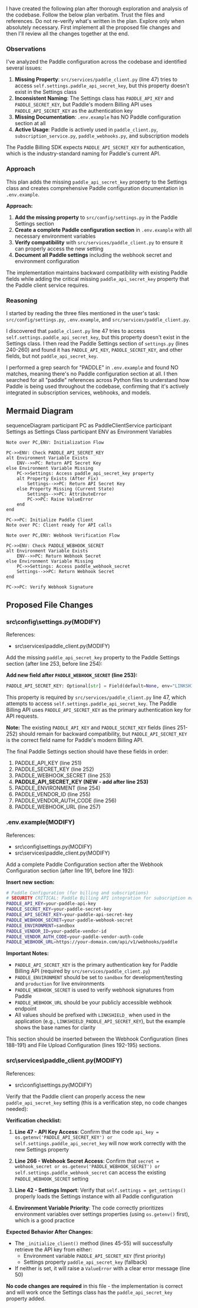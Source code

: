 I have created the following plan after thorough exploration and analysis of the codebase. Follow the below plan verbatim. Trust the files and references. Do not re-verify what's written in the plan. Explore only when absolutely necessary. First implement all the proposed file changes and then I'll review all the changes together at the end.

### Observations

I've analyzed the Paddle configuration across the codebase and identified several issues:

1. **Missing Property**: `src/services/paddle_client.py` (line 47) tries to access `self.settings.paddle_api_secret_key`, but this property doesn't exist in the Settings class
2. **Inconsistent Naming**: The Settings class has `PADDLE_API_KEY` and `PADDLE_SECRET_KEY`, but Paddle's modern Billing API uses `PADDLE_API_SECRET_KEY` as the authentication key
3. **Missing Documentation**: `.env.example` has NO Paddle configuration section at all
4. **Active Usage**: Paddle is actively used in `paddle_client.py`, `subscription_service.py`, `paddle_webhooks.py`, and subscription models

The Paddle Billing SDK expects `PADDLE_API_SECRET_KEY` for authentication, which is the industry-standard naming for Paddle's current API.

### Approach

This plan adds the missing `paddle_api_secret_key` property to the Settings class and creates comprehensive Paddle configuration documentation in `.env.example`.

**Approach:**
1. **Add the missing property** to `src/config/settings.py` in the Paddle Settings section
2. **Create a complete Paddle configuration section** in `.env.example` with all necessary environment variables
3. **Verify compatibility** with `src/services/paddle_client.py` to ensure it can properly access the new setting
4. **Document all Paddle settings** including the webhook secret and environment configuration

The implementation maintains backward compatibility with existing Paddle fields while adding the critical missing `paddle_api_secret_key` property that the Paddle client service requires.

### Reasoning

I started by reading the three files mentioned in the user's task: `src/config/settings.py`, `.env.example`, and `src/services/paddle_client.py`. 

I discovered that `paddle_client.py` line 47 tries to access `self.settings.paddle_api_secret_key`, but this property doesn't exist in the Settings class. I then read the Paddle Settings section of `settings.py` (lines 240-260) and found it has `PADDLE_API_KEY`, `PADDLE_SECRET_KEY`, and other fields, but not `paddle_api_secret_key`.

I performed a grep search for "PADDLE" in `.env.example` and found NO matches, meaning there's no Paddle configuration section at all. I then searched for all "paddle" references across Python files to understand how Paddle is being used throughout the codebase, confirming that it's actively integrated in subscription services, webhooks, and models.

## Mermaid Diagram

sequenceDiagram
    participant PC as PaddleClientService
    participant Settings as Settings Class
    participant ENV as Environment Variables
    
    Note over PC,ENV: Initialization Flow
    
    PC->>ENV: Check PADDLE_API_SECRET_KEY
    alt Environment Variable Exists
        ENV-->>PC: Return API Secret Key
    else Environment Variable Missing
        PC->>Settings: Access paddle_api_secret_key property
        alt Property Exists (After Fix)
            Settings-->>PC: Return API Secret Key
        else Property Missing (Current State)
            Settings-->>PC: AttributeError
            PC->>PC: Raise ValueError
        end
    end
    
    PC->>PC: Initialize Paddle Client
    Note over PC: Client ready for API calls
    
    Note over PC,ENV: Webhook Verification Flow
    
    PC->>ENV: Check PADDLE_WEBHOOK_SECRET
    alt Environment Variable Exists
        ENV-->>PC: Return Webhook Secret
    else Environment Variable Missing
        PC->>Settings: Access paddle_webhook_secret
        Settings-->>PC: Return Webhook Secret
    end
    
    PC->>PC: Verify Webhook Signature

## Proposed File Changes

### src\config\settings.py(MODIFY)

References: 

- src\services\paddle_client.py(MODIFY)

Add the missing `paddle_api_secret_key` property to the Paddle Settings section (after line 253, before line 254):

**Add new field after `PADDLE_WEBHOOK_SECRET` (line 253):**
```python
PADDLE_API_SECRET_KEY: Optional[str] = Field(default=None, env="LINKSHIELD_PADDLE_API_SECRET_KEY")
```

This property is required by `src/services/paddle_client.py` line 47, which attempts to access `self.settings.paddle_api_secret_key`. The Paddle Billing API uses `PADDLE_API_SECRET_KEY` as the primary authentication key for API requests.

**Note:** The existing `PADDLE_API_KEY` and `PADDLE_SECRET_KEY` fields (lines 251-252) should remain for backward compatibility, but `PADDLE_API_SECRET_KEY` is the correct field name for Paddle's modern Billing API.

The final Paddle Settings section should have these fields in order:
1. PADDLE_API_KEY (line 251)
2. PADDLE_SECRET_KEY (line 252)
3. PADDLE_WEBHOOK_SECRET (line 253)
4. **PADDLE_API_SECRET_KEY (NEW - add after line 253)**
5. PADDLE_ENVIRONMENT (line 254)
6. PADDLE_VENDOR_ID (line 255)
7. PADDLE_VENDOR_AUTH_CODE (line 256)
8. PADDLE_WEBHOOK_URL (line 257)

### .env.example(MODIFY)

References: 

- src\config\settings.py(MODIFY)
- src\services\paddle_client.py(MODIFY)

Add a complete Paddle Configuration section after the Webhook Configuration section (after line 191, before line 192):

**Insert new section:**
```bash
# Paddle Configuration (for billing and subscriptions)
# SECURITY CRITICAL: Paddle Billing API integration for subscription management
PADDLE_API_KEY=your-paddle-api-key
PADDLE_SECRET_KEY=your-paddle-secret-key
PADDLE_API_SECRET_KEY=your-paddle-api-secret-key
PADDLE_WEBHOOK_SECRET=your-paddle-webhook-secret
PADDLE_ENVIRONMENT=sandbox
PADDLE_VENDOR_ID=your-paddle-vendor-id
PADDLE_VENDOR_AUTH_CODE=your-paddle-vendor-auth-code
PADDLE_WEBHOOK_URL=https://your-domain.com/api/v1/webhooks/paddle
```

**Important Notes:**
- `PADDLE_API_SECRET_KEY` is the primary authentication key for Paddle Billing API (required by `src/services/paddle_client.py`)
- `PADDLE_ENVIRONMENT` should be set to `sandbox` for development/testing and `production` for live environments
- `PADDLE_WEBHOOK_SECRET` is used to verify webhook signatures from Paddle
- `PADDLE_WEBHOOK_URL` should be your publicly accessible webhook endpoint
- All values should be prefixed with `LINKSHIELD_` when used in the application (e.g., `LINKSHIELD_PADDLE_API_SECRET_KEY`), but the example shows the base names for clarity

This section should be inserted between the Webhook Configuration (lines 188-191) and File Upload Configuration (lines 192-195) sections.

### src\services\paddle_client.py(MODIFY)

References: 

- src\config\settings.py(MODIFY)

Verify that the Paddle client can properly access the new `paddle_api_secret_key` setting (this is a verification step, no code changes needed):

**Verification checklist:**

1. **Line 47 - API Key Access**: Confirm that the code `api_key = os.getenv('PADDLE_API_SECRET_KEY') or self.settings.paddle_api_secret_key` will now work correctly with the new Settings property

2. **Line 266 - Webhook Secret Access**: Confirm that `secret = webhook_secret or os.getenv('PADDLE_WEBHOOK_SECRET') or self.settings.paddle_webhook_secret` can access the existing `PADDLE_WEBHOOK_SECRET` setting

3. **Line 42 - Settings Import**: Verify that `self.settings = get_settings()` properly loads the Settings instance with all Paddle configuration

4. **Environment Variable Priority**: The code correctly prioritizes environment variables over settings properties (using `os.getenv()` first), which is a good practice

**Expected Behavior After Changes:**
- The `_initialize_client()` method (lines 45-55) will successfully retrieve the API key from either:
  - Environment variable `PADDLE_API_SECRET_KEY` (first priority)
  - Settings property `paddle_api_secret_key` (fallback)
- If neither is set, it will raise a `ValueError` with a clear error message (line 50)

**No code changes are required** in this file - the implementation is correct and will work once the Settings class has the `paddle_api_secret_key` property added.
